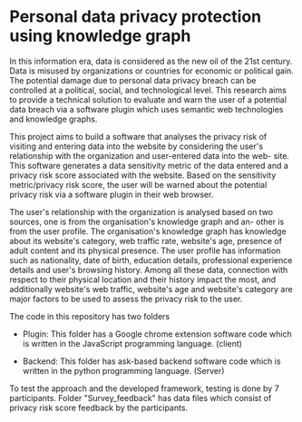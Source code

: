 # Personal data privacy protection using knowledge graph

In this information era, data is considered as the new oil of the 21st
century. Data is misused by organizations or countries for economic
or political gain. The potential damage due to personal data privacy
breach can be controlled at a political, social, and technological level.
This research aims to provide a technical solution to evaluate and
warn the user of a potential data breach via a software plugin which
uses semantic web technologies and knowledge graphs.

This project aims to build a software that analyses the privacy risk of
visiting and entering data into the website by considering the user's
relationship with the organization and user-entered data into the web-
site. This software generates a data sensitivity metric of the data
entered and a privacy risk score associated with the website. Based
on the sensitivity metric/privacy risk score, the user will be warned
about the potential privacy risk via a software plugin in their web
browser.

The user's relationship with the organization is analysed based on
two sources, one is from the organisation's knowledge graph and an-
other is from the user profile. The organisation's knowledge graph has
knowledge about its website's category, web traffic rate, website's age,
presence of adult content and its physical presence. The user profile
has information such as nationality, date of birth, education details,
professional experience details and user's browsing history. Among
all these data, connection with respect to their physical location and
their history impact the most, and additionally website's web traffic,
website's age and website's category are major factors to be used to
assess the privacy risk to the user.

The code in this repository has two folders

* Plugin: This folder has a Google chrome extension software code which is
written in the JavaScript programming language. (client)

* Backend: This folder has ask-based backend software code which is written in the python programming language. (Server)

To test the approach and the developed framework, testing is done by 7 participants. 
Folder "Survey_feedback" has data files which consist of privacy risk score feedback by
the participants.
